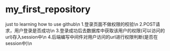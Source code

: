 # my_first_repository
just to learning how to use github\n
1.登录页面不做权限的校验\n
2.POST请求，用户登录是否成功\n
3.登录成功后去数据库中获取该用户的权限(可以访问的url)存入session中\n
4.后端编写中间件对用户访问的url进行权限判断(是否在session中)\n

